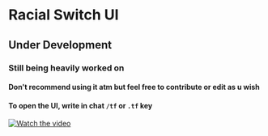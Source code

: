 # Racial Switch UI

## Under Development

### Still being heavily worked on

#### Don't recommend using it atm but feel free to contribute or edit as u wish

#### To open the UI, write in chat `/tf` or `.tf` key

[![Watch the video](https://i.ibb.co/DG1YQYK/image.png)](https://streamable.com/xwtxoh)
